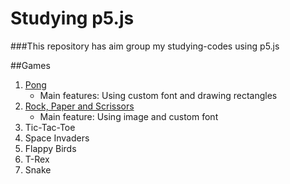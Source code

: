 # Studying p5.js

###This repository has aim group my studying-codes using p5.js


##Games


1. [Pong](https://luisaraujo.github.io/Studying-p5.js/pong_p5js/ "link to pong game")
	* Main features: Using custom font and drawing rectangles
2. [Rock, Paper and Scrissors](https://luisaraujo.github.io/Studying-p5.js/rockpapperscrissors_p5js/ "link to tictactoe game")
	* Main feature: Using image and custom font
3. Tic-Tac-Toe 
4. Space Invaders
3. Flappy Birds
4. T-Rex
5. Snake
